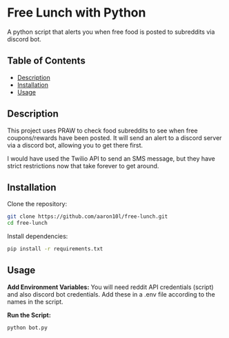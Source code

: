 # Free Lunch with Python

A python script that alerts you when free food is posted to subreddits via discord bot. 

## Table of Contents

- [Description](#description)
- [Installation](#installation)
- [Usage](#usage)

## Description
This project uses PRAW to check food subreddits to see when free coupons/rewards have been posted. It will send an alert to a discord server via a discord bot, allowing you to get there first. 

I would have used the Twilio API to send an SMS message, but they have strict restrictions now that take forever to get around.

## Installation

Clone the repository:

```sh
git clone https://github.com/aaron10l/free-lunch.git
cd free-lunch
```

Install dependencies:
```sh
pip install -r requirements.txt
```

## Usage

 **Add Environment Variables:**
   You will need reddit API credentials (script) and also discord bot credentials. Add these in a .env file according to the names in the script.

**Run the Script:**
   ```bash
   python bot.py
   ```


